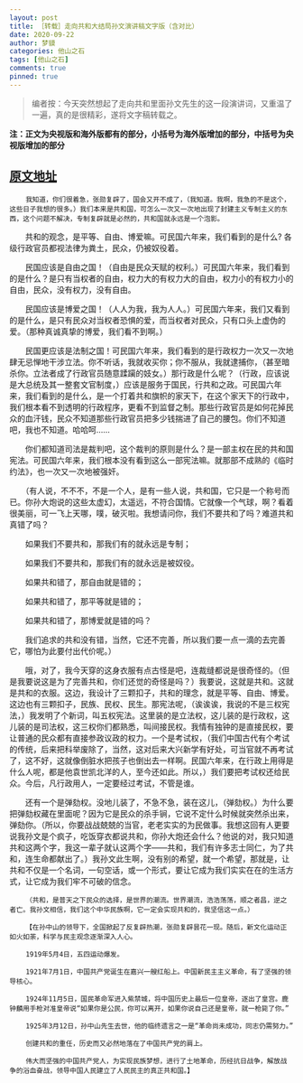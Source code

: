 ```yaml
---
layout: post
title: ［转载］走向共和大结局孙文演讲稿文字版（含对比）
date: 2020-09-22
author: 梦貘
categories: 他山之石
tags: [他山之石]
comments: true
pinned: true
--- 
```


> 编者按：今天突然想起了走向共和里面孙文先生的这一段演讲词，又重温了一遍，真的是很精彩，遂将文字稿转载之。

**注：正文为央视版和海外版都有的部分，小括号为海外版增加的部分，中括号为央视版增加的部分**

## [原文地址](https://www.douban.com/doubanapp/dispatch/review/10284041)

        我知道，你们很着急，张勋复辟了，国会又开不成了，（我知道。我啊，我急的不是这个，这些日子我想的很多。）我们本来是共和国，可怎么一次又一次地出现了封建主义专制主义的东西，这个问题不解决，专制复辟就是必然的，共和国就永远是一个泡影。

　　共和的观念，是平等、自由、博爱嘛。可民国六年来，我们看到的是什么? 各级行政官员都视法律为粪土，民众，仍被奴役着。

　　民国应该是自由之国！（自由是民众天赋的权利。）可民国六年来，我们看到的是什么？是只有当权者的自由，权力大的有权力大的自由，权力小的有权力小的自由，民众，没有权力，没有自由。

　　民国应该是博爱之国！（人人为我，我为人人。）可民国六年来，我们又看到的是什么，是只有民众对当权者恐惧的爱，而当权者对民众，只有口头上虚伪的爱。（那种真诚真挚的博爱，我们看不到啊。）

　　民国更应该是法制之国！可民国六年来，我们看到的是行政权力一次又一次地肆无忌惮地干涉立法。你不听话，我就收买你；你不服从，我就逮捕你，（甚至暗杀你。立法者成了行政官员随意蹂躏的妓女。）那行政是什么呢？（行政，应该说是大总统及其一整套文官制度，）应该是服务于国民，行共和之政。可民国六年来，我们看到的是什么，是一个打着共和旗帜的家天下，在这个家天下的行政中，我们根本看不到透明的行政程序，更看不到监督之制。那些行政官员是如何花掉民众的血汗钱，民众不知道那些行政官员把多少钱揣进了自己的腰包。你们不知道吧，我也不知道。哈哈呵……

　　你们都知道司法是裁判吧，这个裁判的原则是什么？是一部主权在民的共和国宪法。可民国六年来，我们根本没有看到这么一部宪法嘛。就那部不成熟的《临时约法》，也一次又一次地被强奸。

　　（有人说，不不不，不是一个人，是有一些人说，共和国，它只是一个称号而已。你孙大炮说的这些太虚幻，太遥远，不符合国情。它就像一个气球，啊？看着很美丽，可一飞上天哪，噗，破灭啦。我想请问你，我们不要共和了吗？难道共和真错了吗？

　　如果我们不要共和，那我们有的就永远是专制；

　　如果我们不要共和，那我们有的就永远是被奴役。

　　如果共和错了，那自由就是错的；

　　如果共和错了，那平等就是错的；

　　如果共和错了，那博爱就是错的吗？

　　我们追求的共和没有错，当然，它还不完善，所以我们要一点一滴的去完善它，哪怕为此要付出代价呢。）

　　哦，对了，我今天穿的这身衣服有点古怪是吧，连裁缝都说是很奇怪的。（但是我要说这是为了完善共和，你们还觉的奇怪是吗？）我要说，这就是共和。这就是共和的衣服。这边，我设计了三颗扣子，共和的理念，就是平等、自由、博爱。这边也有三颗扣子，民族、民权、民生。那宪法呢，（诶诶诶，我说的不是三权宪法，）我发明了个新词，叫五权宪法。这里装的是立法权，这儿装的是行政权，这儿装的是司法权，这三权你们都熟悉，叫间接民权。我情有独钟的是直接民权，要让普通的民众都有直接参政议政的权力。一个是考试权，（我们中国古代有个考试的传统，后来把科举废除了，当然，这对后来大兴新学有好处，可当官就不再考试了，这不好，这就像倒脏水把孩子也倒出去一样啊。民国六年来，在行政上用得是什么人呢，都是他袁世凯北洋的人，至今还如此。所以，）我们要把考试权还给民众。今后，凡行政用人，一定要经过考试，不管是谁。

　　还有一个是弹劾权。没地儿装了，不急不急，装在这儿，（弹劾权。）为什么要把弹劾权藏在里面呢？因为它是民众的杀手锏，它说不定什么时候就突然杀出来，弹劾你。（所以，你要战战兢兢的当官，老老实实的为民做事。我想这回有人更要说我孙文是个疯子，吃饭穿衣都说共和，你孙大炮还会什么？他说的对，我只知道共和这两个字，我这一辈子就认这两个字——共和，我们有许多志士同仁，为了共和，连生命都献出了。）我孙文此生啊，没有别的希望，就一个希望，那就是，让共和不仅是一个名词，一句空话，或一个形式，要让它成为我们实实在在的生活方式，让它成为我们牢不可破的信念。

        （共和，是普天之下民众的选择，是世界的潮流。世界潮流，浩浩荡荡，顺之者昌，逆之者亡。我孙文相信，我们这个中华民族啊，它一定会实现共和的，我坚信这一点。）
 
        【在孙中山的领导下，全国掀起了反复辟热潮，张勋复辟昙花一现。随后，新文化运动正如火如荼，科学与民主观念逐渐深入人心。

        1919年5月4日，五四运动爆发。

        1921年7月1日，中国共产党诞生在嘉兴一艘红船上。中国新民主主义革命，有了坚强的领导核心。

        1924年11月5日，国民革命军进入紫禁城，将中国历史上最后一位皇帝，逐出了皇宫。鹿钟麟用手枪对准皇帝说“如果你是公民，你可以离开，如果你说自己还是皇帝，就一枪毙了你。”

        1925年3月12日，孙中山先生去世，他的临终遗言之一是“革命尚未成功，同志仍需努力。”

        创建共和的重任，历史而又必然地落在了中国共产党的肩上。

        伟大而坚强的中国共产党人，为实现民族梦想，进行了土地革命，历经抗日战争，解放战争的浴血奋战，领导中国人民建立了人民民主的真正共和国。】
